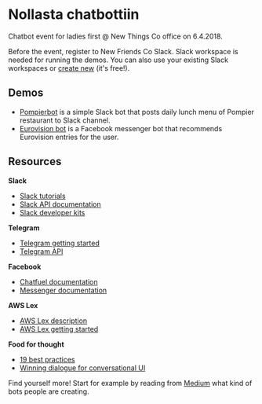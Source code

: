 # Nollasta chatbottiin

Chatbot event for ladies first @ New Things Co office on 6.4.2018.

Before the event, register to New Friends Co Slack. Slack workspace is needed for running the demos. You can also use your existing Slack workspaces or [create new](https://slack.com/create) (it's free!).

## Demos

* [Pompierbot](./docs/lunchbot.md) is a simple Slack bot that posts daily lunch menu of Pompier restaurant to Slack channel.
* [Eurovision bot](./docs/eurovision-bot.md) is a Facebook messenger bot that recommends Eurovision entries for the user. 

## Resources

**Slack**
* [Slack tutorials](https://api.slack.com/tutorials)
* [Slack API documentation](https://api.slack.com)
* [Slack developer kits](https://api.slack.com/community)

**Telegram**

* [Telegram getting started](https://core.telegram.org/bots)
* [Telegram API](https://core.telegram.org)

**Facebook**
* [Chatfuel documentation](http://docs.chatfuel.com)
* [Messenger documentation](https://developers.facebook.com/docs/messenger-platform)

**AWS Lex**
* [AWS Lex description](https://docs.aws.amazon.com/lex/latest/dg/how-it-works.html)
* [AWS Lex getting started](https://docs.aws.amazon.com/lex/latest/dg/getting-started.html)

**Food for thought**
* [19 best practices](https://chatbotsmagazine.com/19-best-practices-for-building-chatbots-3c46274501b2)
* [Winning dialogue for conversational UI](https://chatbotsmagazine.com/how-to-write-winning-dialogue-for-conversational-ui-26744031dd65)

Find yourself more! Start for example by reading from [Medium](https://medium.com/search?q=chatbot) what kind of bots people are creating.
